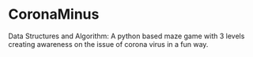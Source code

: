 # CoronaMinus
Data Structures and Algorithm: A python based maze game with 3 levels creating awareness on the issue of corona virus in a fun way. 
